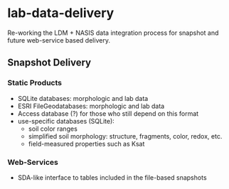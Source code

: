 # lab-data-delivery
Re-working the LDM + NASIS data integration process for snapshot and future web-service based delivery.

## Snapshot Delivery

### Static Products

   * SQLite databases: morphologic and lab data
   * ESRI FileGeodatabases: morphologic and lab data
   * Access database (?) for those who still depend on this format
   * use-specific databases (SQLite): 
      + soil color ranges
      + simplified soil morphology: structure, fragments, color, redox, etc.
      + field-measured properties such as Ksat
      



### Web-Services
   * SDA-like interface to tables included in the file-based snapshots
   



   
